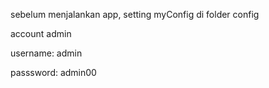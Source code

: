 sebelum menjalankan app, setting myConfig di folder config

account admin

username: admin

passsword: admin00